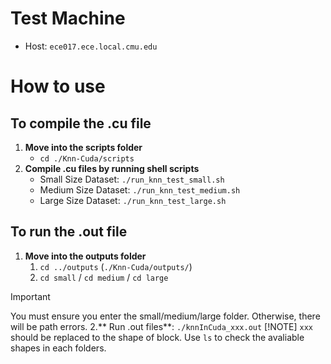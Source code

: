 # Test Machine
- Host: `ece017.ece.local.cmu.edu`

# How to use
## To compile the .cu file
1. **Move into the scripts folder**
    - `cd ./Knn-Cuda/scripts`
2. **Compile .cu files by running shell scripts**
    - Small Size Dataset: `./run_knn_test_small.sh`
    - Medium Size Dataset: `./run_knn_test_medium.sh`
    - Large Size Dataset: `./run_knn_test_large.sh`

## To run the .out file
1. **Move into the outputs folder**
    1.  `cd ../outputs` (`./Knn-Cuda/outputs/`)
    2.  `cd small` / `cd medium` / `cd large`
> [!important]
> You must ensure you enter the small/medium/large folder. Otherwise, there will be path errors.
2.** Run .out files**: `./knnInCuda_xxx.out`
> [!NOTE]
> `xxx` should be replaced to the shape of block. Use `ls` to check the avaliable shapes in each folders.
